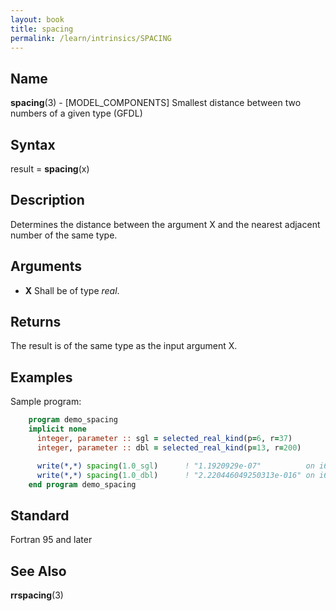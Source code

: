 ```yaml
---
layout: book
title: spacing
permalink: /learn/intrinsics/SPACING
---
```

## __Name__

__spacing__(3) - \[MODEL\_COMPONENTS\] Smallest distance between two numbers of a given type
(GFDL)

## __Syntax__

result = __spacing__(x)

## __Description__

Determines the distance between the argument X and the nearest adjacent
number of the same type.

## __Arguments__

  - __X__
    Shall be of type _real_.

## __Returns__

The result is of the same type as the input argument X.

## __Examples__

Sample program:

```fortran
    program demo_spacing
    implicit none
      integer, parameter :: sgl = selected_real_kind(p=6, r=37)
      integer, parameter :: dbl = selected_real_kind(p=13, r=200)

      write(*,*) spacing(1.0_sgl)      ! "1.1920929e-07"          on i686
      write(*,*) spacing(1.0_dbl)      ! "2.220446049250313e-016" on i686
    end program demo_spacing
```

## __Standard__

Fortran 95 and later

## __See Also__

__rrspacing__(3)
